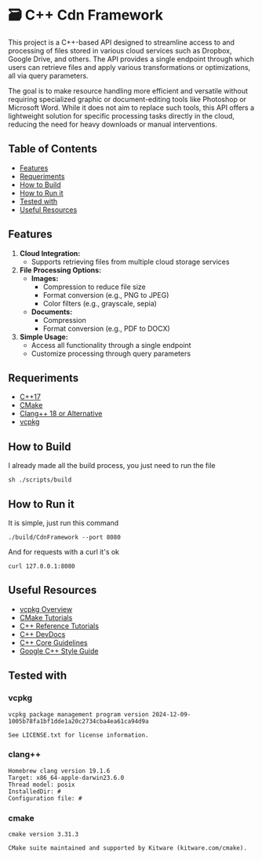 <h1>🗃️ C++ Cdn Framework</h1>
<p>
This project is a C++-based API designed to streamline access to and processing of files stored in various cloud services such as Dropbox, Google Drive, and others. The API provides a single endpoint through which users can retrieve files and apply various transformations or optimizations, all via query parameters.
</p>
<p>
The goal is to make resource handling more efficient and versatile without requiring specialized graphic or document-editing tools like Photoshop or Microsoft Word. While it does not aim to replace such tools, this API offers a lightweight solution for specific processing tasks directly in the cloud, reducing the need for heavy downloads or manual interventions.
</p>

<h2>Table of Contents</h2>
<ul>
  <li><a href="#features">Features</a></li>
  <li><a href="#requeriments">Requeriments</a></li>
  <li><a href="#how-to-build">How to Build</a></li>
  <li><a href="#how-to-run-it">How to Run it</a></li>
  <li><a href="#tested-with">Tested with</a></li>
  <li><a href="#useful-resources">Useful Resources</a></li>
</ul>

<h2>Features</h2>

<ol>
  <li>
    <b>Cloud Integration:</b>
    <ul>
      <li>Supports retrieving files from multiple cloud storage services</li>
    </ul>
  </li>
    <li>
    <b>File Processing Options:</b>
    <ul>
      <li><b>Images:</b>
        <ul>
          <li>Compression to reduce file size</li>
          <li>Format conversion (e.g., PNG to JPEG)</li>
          <li>Color filters (e.g., grayscale, sepia)</li>
        </ul>
      </li>
        <li><b>Documents:</b>
        <ul>
          <li>Compression</li>
          <li>Format conversion (e.g., PDF to DOCX)</li>
        </ul>
      </li>
    </ul>
  </li>
    <li>
    <b>Simple Usage:</b>
    <ul>
      <li>Access all functionality through a single endpoint</li>
      <li>Customize processing through query parameters</li>
    </ul>
  </li>
</ol>

<h2>Requeriments</h2>
<ul>
  <li><a href=https://en.cppreference.com/w/cpp/17>C++17</a></li>
  <li><a href=https://cmake.org/download/>CMake</a></li>
  <li><a href=https://en.cppreference.com/w/cpp/compiler_support>Clang++ 18 or Alternative</a></li>
  <li><a href=https://learn.microsoft.com/en-us/vcpkg/get_started/get-started-vscode?pivots=shell-bash>vcpkg</a></li>
</ul>


<h2>How to Build</h2>

<p>I already made all the build process, you just need to run the file</p>

```shell
sh ./scripts/build
```

<h2>How to Run it</h2>

<p>It is simple, just run this command</p>

```shell
./build/CdnFramework --port 8080
```

<p>And for requests with a curl it's ok</p>

```shell
curl 127.0.0.1:8080
```

<h2>Useful Resources</h2>
<ul>
  <li><a href=https://learn.microsoft.com/en-us/vcpkg/get_started/overview>vcpkg Overview</a></li>
  <li><a href=https://cmake.org/cmake/help/latest/guide/tutorial/index.html>CMake Tutorials</a></li>
  <li><a href=https://en.cppreference.com/w/>C++ Reference Tutorials</a></li>
  <li><a href=https://devdocs.io/cpp/>C++ DevDocs</a></li>
  <li><a href=https://cpp-core-guidelines-docs.vercel.app/>C++ Core Guidelines</a></li>
  <li><a href=https://google.github.io/styleguide/cppguide.html>Google C++ Style Guide</a></li>
</ul>

<h2>Tested with</h2>

<h3>vcpkg</h3>

```
vcpkg package management program version 2024-12-09-1005b78fa1bf1dde1a20c2734cba4ea61ca94d9a

See LICENSE.txt for license information.
```

<h3>clang++</h3>

```
Homebrew clang version 19.1.6
Target: x86_64-apple-darwin23.6.0
Thread model: posix
InstalledDir: #
Configuration file: #
```

<h3>cmake</h3>

```
cmake version 3.31.3

CMake suite maintained and supported by Kitware (kitware.com/cmake).
```
